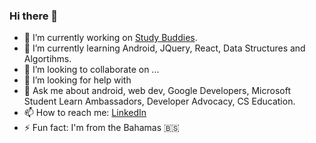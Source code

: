 ### Hi there 👋

- 🔭 I’m currently working on [Study Buddies](https://github.com/darrendbutler/Study-Buddies).
- 🌱 I’m currently learning Android, JQuery, React, Data Structures and Algortihms.
- 👯 I’m looking to collaborate on ...
- 🤔 I’m looking for help with 
- 💬 Ask me about android, web dev, Google Developers, Microsoft Student Learn Ambassadors, Developer Advocacy, CS Education.
- 📫 How to reach me: [LinkedIn](https://www.linkedin.com/in/darrendbutler/)
- ⚡ Fun fact: I'm from the Bahamas :bahamas: 

<!--
**darrendbutler/darrendbutler** is a ✨ _special_ ✨ repository because its `README.md` (this file) appears on your GitHub profile.

Here are some ideas to get you started:

- 🔭 I’m currently working on ...
- 🌱 I’m currently learning ...
- 👯 I’m looking to collaborate on ...
- 🤔 I’m looking for help with ...
- 💬 Ask me about ...
- 📫 How to reach me: ...
- 😄 Pronouns: ...
- ⚡ Fun fact: ...
-->
